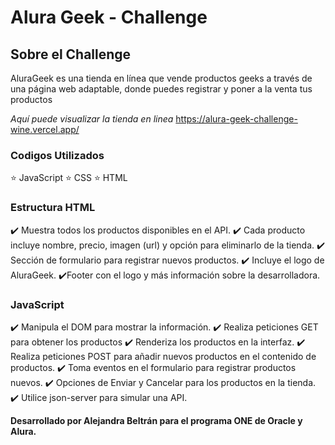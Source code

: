 # Alura Geek - Challenge

## Sobre el Challenge
AluraGeek es una tienda en línea que vende productos geeks a través de una página web adaptable, donde puedes registrar y poner a la venta tus productos

*Aquí puede visualizar la tienda en linea* 
https://alura-geek-challenge-wine.vercel.app/

### Codigos Utilizados
⭐ JavaScript ⭐ CSS ⭐ HTML

### Estructura HTML

✔️ Muestra todos los productos disponibles en el API.
✔️ Cada producto incluye nombre, precio, imagen (url) y opción para eliminarlo de la tienda.
✔️ Sección de formulario para registrar nuevos productos.
✔️ Incluye el logo de AluraGeek.
✔️Footer con el logo y más información sobre la desarrolladora.

### JavaScript

✔️ Manipula el DOM para mostrar la información.
✔️ Realiza peticiones GET para obtener los productos
✔️ Renderiza los productos en la interfaz.
✔️ Realiza peticiones POST para añadir nuevos productos en el contenido de productos.
✔️ Toma eventos en el formulario para registrar productos nuevos.
✔️ Opciones de Enviar y Cancelar para los productos en la tienda.
✔️ Utilice json-server para simular una API.

**Desarrollado por Alejandra Beltrán para el programa ONE de Oracle y Alura.**
